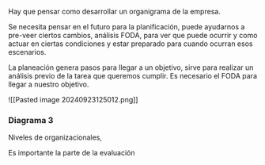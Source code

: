 Hay que pensar como desarrollar un organigrama de la empresa.

Se necesita pensar en el futuro para la planificación, puede ayudarnos a pre-veer ciertos cambios, análisis FODA, para ver que puede ocurrir y como actuar en ciertas condiciones y estar preparado para cuando ocurran esos escenarios.

La planeación genera pasos para llegar a un objetivo, sirve para realizar un análisis previo de la tarea que queremos cumplir. Es necesario el FODA para llegar a nuestro objetivo.

![[Pasted image 20240923125012.png]]


### Diagrama 3 

Niveles de organizacionales, 

Es importante la parte de la evaluación